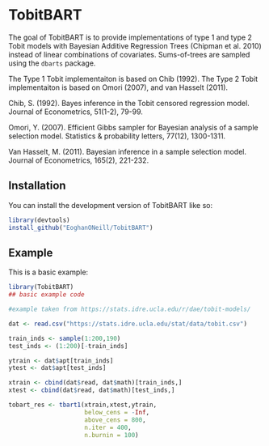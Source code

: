 
# TobitBART

<!-- badges: start -->
<!-- badges: end -->

The goal of TobitBART is to provide implementations of type 1 and type 2 Tobit models with Bayesian Additive Regression Trees (Chipman et al. 2010) instead of linear combinations of covariates. Sums-of-trees are sampled using the ``dbarts`` package.

The Type 1 Tobit implementaiton is based on Chib (1992). The Type 2 Tobit implementaiton is based on Omori (2007), and van Hasselt (2011).

Chib, S. (1992). Bayes inference in the Tobit censored regression model. Journal of Econometrics, 51(1-2), 79-99.

Omori, Y. (2007). Efficient Gibbs sampler for Bayesian analysis of a sample selection model. Statistics & probability letters, 77(12), 1300-1311.

Van Hasselt, M. (2011). Bayesian inference in a sample selection model. Journal of Econometrics, 165(2), 221-232.

## Installation

You can install the development version of TobitBART like so:

``` r
library(devtools)
install_github("EoghanONeill/TobitBART")
```

## Example

This is a basic example:

``` r
library(TobitBART)
## basic example code

#example taken from https://stats.idre.ucla.edu/r/dae/tobit-models/

dat <- read.csv("https://stats.idre.ucla.edu/stat/data/tobit.csv")

train_inds <- sample(1:200,190)
test_inds <- (1:200)[-train_inds]

ytrain <- dat$apt[train_inds]
ytest <- dat$apt[test_inds]

xtrain <- cbind(dat$read, dat$math)[train_inds,]
xtest <- cbind(dat$read, dat$math)[test_inds,]

tobart_res <- tbart1(xtrain,xtest,ytrain,
                     below_cens = -Inf,
                     above_cens = 800,
                     n.iter = 400,
                     n.burnin = 100)


```

